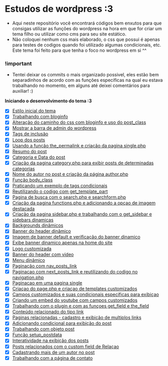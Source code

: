 
# Estudos de wordpress :3
- Aqui neste repositório você encontrará códigos bem enxutos para que consigas utilizar as funções do wordpress na hora em que for criar um tema filho ou utilizar como cms para seu site estático.
- Não coloquei nenhum css mais elaborado, o css que possui é apenas para testes de codigos quando foi utilizado algumas condicionais, etc. Este tema foi feito para que tenha o foco no wordpress em si ^^

### !important
- Tentei deixar os commits o mais organizado possivel, eles estão bem separadinhos de acordo com as funções especificas na qual eu estava trabalhando no momento, em alguns até deixei comentários para auxiliar! :)

**Iniciando o desenvolvimento do tema :3**
- [x] [Estilo inicial do tema](https://github.com/allonsmandy/wordpress/commit/619ce0d263ae5c6a2e070c046ee4321abf2cf1e6)
- [x] [Trabalhando com bloginfo](https://github.com/allonsmandy/wordpress/commit/e109c620e0767c68cf23bbd0889c72b38d276a7e)
- [x] [Alteração do caminho do css com bloginfo e uso do post_class](https://github.com/allonsmandy/wordpress/commit/bad4d9009ffc6e6aaf02f5b126e6d2279743ebf7)
- [x] [Mostrar a barra de admin do wordpress](https://github.com/allonsmandy/wordpress/commit/1f67dd51b18771e6e5935a1761f403fc054637aa)
- [x] [Tags de inclusão](https://github.com/allonsmandy/wordpress/commit/ebb9f1b153e266c6ccce8992dbc74a3f7dc57039)
- [x] [Loop dos posts](https://github.com/allonsmandy/wordpress/commit/61e5349d5290b298ce1d3a851363859e7e5fda6f)
- [x] [Usando a função the_permalink e criação da pagina single.php](https://github.com/allonsmandy/wordpress/commit/9c3e9aeec34100e631ab6d0703f7a9c1672ccc59)
- [x] [Resumo do post](https://github.com/allonsmandy/wordpress/commit/d510b5bfb0cf141906ddfdbe40acdb861b4e4992)
- [x] [Categoria e Data do post](https://github.com/allonsmandy/wordpress/commit/e81f0901e69188579bca4f34aaae56aaffe6bd5a)
- [x] [Criação da pagina category.php para exibir posts de determinadas categorias](https://github.com/allonsmandy/wordpress/commit/a046b7d3553ab2392252ee0d9cd40c99b2c4dfd9)
- [x] [Nome do autor no post e criação da página author.php](https://github.com/allonsmandy/wordpress/commit/f2a2d08f2ec91c8c18038c028ff5ade467fff488)
- [x] [Função body_class](https://github.com/allonsmandy/wordpress/commit/6dc5853d278cc6cbf7521d67a117805f62692e29)
- [x] [Praticando um exemplo de tags condicionais](https://github.com/allonsmandy/wordpress/commit/9f42c3d491bdb798393cd8f751c1682833c0a567)
- [x] [Reutilizando o codigo com get_template_part](https://github.com/allonsmandy/wordpress/commit/c8bed452cf09beb96fad228105e2d2ffa0c76164)
- [x] [Pagina de busca com o search.php e searchform.php](https://github.com/allonsmandy/wordpress/commit/01b538d1418924561c5a46fb22853d8fcd554190)
- [x] [Criação da pagina functions.php e adicionando a opçao de imagem destacada](https://github.com/allonsmandy/wordpress/commit/b09b5709098f78f46a99fae30fd08efe44aeb017)
- [x] [Criação da pagina sidebar.php e trabalhando com o get_sidebar e sidebars dinamicas](https://github.com/allonsmandy/wordpress/commit/7a59500d4e1904d29bdc92521a1450e9e2ad8416)
- [x] [Backgrounds dinâmicos](https://github.com/allonsmandy/wordpress/commit/1d754a125c9d6a5c6ddd0e86b6c7b9754f2bd370)
- [x] [Banner do header dinâmico](https://github.com/allonsmandy/wordpress/commit/4b3a06696bd24d9ab61f9d15da0373f49a9d57d7)
- [x] [Imagem de banner default e verificação do banner dinamico](https://github.com/allonsmandy/wordpress/commit/2f1d77a7b9c72e3a20a31211ec8970645880592a)
- [x] [Exibe banner dinamico apenas na home do site](https://github.com/allonsmandy/wordpress/commit/68952d1b67dfda7fb6f7125cfb0d98fbbee3c1c1)
- [x] [Logo customizada](https://github.com/allonsmandy/wordpress/commit/c4991df4c17326352d395dfe04a5243e175eb972)
- [x] [Banner do header com video](https://github.com/allonsmandy/wordpress/commit/757b8696262f6c0cdaca4ab76c44025bacceec51)
- [x] [Menu dinâmico](https://github.com/allonsmandy/wordpress/commit/7ca1af205c18f90f7274d761344f77dd0bd7e6e0)
- [x] [Paginação com nav_posts_link](https://github.com/allonsmandy/wordpress/commit/a4e9d98e42698cf6822997c53e61553df41323d5)
- [x] [Paginacao com next_posts_link e reutilizando do codigo no navigation.php](https://github.com/allonsmandy/wordpress/commit/a792d016dad97dab2b3b67f0a23a9852d77481af)
- [x] [Paginacao em uma pagina single](https://github.com/allonsmandy/wordpress/commit/641fc276f30f0637886c811bf1ba72d9706fdc4b)
- [x] [Criaçao do page.php e criaçao de templates customizados](https://github.com/allonsmandy/wordpress/commit/f94156c5cdea0d453683aad1bcf9e46ef8f09aa0)
- [x] [Campos customizados e suas condicionais especificas para exibiçao](https://github.com/allonsmandy/wordpress/commit/e943264eb9b92065d04272959ab921c5baecd617)
- [x] [Criando um embed do youtube com campos customizados](https://github.com/allonsmandy/wordpress/commit/57dd40c4b42edc29fd93621b5fe9899e152cb04e)
- [x] [Trabalhando com o plugin e com as funçoes get_field e the_field](https://github.com/allonsmandy/wordpress/commit/e2fcb4ecbd8521f667154fc6b4e7e575a5b1a4e8)
- [x] [Conteúdo relacionado do tipo link](https://github.com/allonsmandy/wordpress/commit/16de23ea3d7284441d3ff7cfbf06aa54182469db)
- [x] [Paginas relacionadas - cadastro e exibição de multiplos links](https://github.com/allonsmandy/wordpress/commit/fe3cd536334d3fa4124ccc2645a667685c9ac1d2)
- [x] [Adicionando condicional para exibição do post](https://github.com/allonsmandy/wordpress/commit/e9d4c6d8b145be7455e0aa38485eb0d77d1206c9)
- [x] [Trabalhando com objeto post](https://github.com/allonsmandy/wordpress/commit/7a3f7f8bc927699fe2e06e96c449fc5a84dacd87)
- [x] [Função setup_postdata](https://github.com/allonsmandy/wordpress/commit/79406ca7845245d8522637434299e16d571f41a1)
- [x] [Interatividade na exibição dos posts](https://github.com/allonsmandy/wordpress/commit/9b42b091e25c764bdb1aaf79787536b31f0b44c7)
- [x] [Posts relacionados com o custom field de Relaçao](https://github.com/allonsmandy/wordpress/commit/81fb7185d6466ee16c3fad5da2abf80727fb2f96)
- [x] [Cadastrando mais de um autor no post](https://github.com/allonsmandy/wordpress/commit/a842408a3b370cc2abf727b4e27120f855620bd0)
- [x] [Trabalhando com a página de contato](https://github.com/allonsmandy/wordpress/commit/3abab0f21605f7ea409b2eea45cc8853c7577718)
